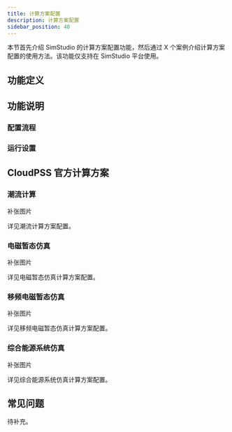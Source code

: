 ```yaml
---
title: 计算方案配置
description: 计算方案配置
sidebar_position: 40
---
```


本节首先介绍 SimStudio 的计算方案配置功能，然后通过 X 个案例介绍计算方案配置的使用方法。该功能仅支持在 SimStudio 平台使用。

## 功能定义

## 功能说明

### 配置流程

### 运行设置

## CloudPSS 官方计算方案

### 潮流计算

补张图片

详见潮流计算方案配置。

### 电磁暂态仿真

补张图片

详见电磁暂态仿真计算方案配置。

### 移频电磁暂态仿真

补张图片

详见移频电磁暂态仿真计算方案配置。

### 综合能源系统仿真

补张图片

详见综合能源系统仿真计算方案配置。

## 常见问题

待补充。

